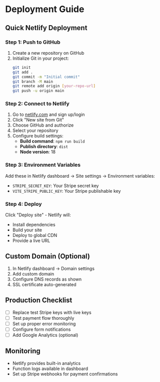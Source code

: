 # Deployment Guide

## Quick Netlify Deployment

### Step 1: Push to GitHub
1. Create a new repository on GitHub
2. Initialize Git in your project:
   ```bash
   git init
   git add .
   git commit -m "Initial commit"
   git branch -M main
   git remote add origin [your-repo-url]
   git push -u origin main
   ```

### Step 2: Connect to Netlify
1. Go to [netlify.com](https://netlify.com) and sign up/login
2. Click "New site from Git"
3. Choose GitHub and authorize
4. Select your repository
5. Configure build settings:
   - **Build command**: `npm run build`
   - **Publish directory**: `dist`
   - **Node version**: 18

### Step 3: Environment Variables
Add these in Netlify dashboard → Site settings → Environment variables:
- `STRIPE_SECRET_KEY`: Your Stripe secret key
- `VITE_STRIPE_PUBLIC_KEY`: Your Stripe publishable key

### Step 4: Deploy
Click "Deploy site" - Netlify will:
- Install dependencies
- Build your site
- Deploy to global CDN
- Provide a live URL

## Custom Domain (Optional)
1. In Netlify dashboard → Domain settings
2. Add custom domain
3. Configure DNS records as shown
4. SSL certificate auto-generated

## Production Checklist
- [ ] Replace test Stripe keys with live keys
- [ ] Test payment flow thoroughly
- [ ] Set up proper error monitoring
- [ ] Configure form notifications
- [ ] Add Google Analytics (optional)

## Monitoring
- Netlify provides built-in analytics
- Function logs available in dashboard
- Set up Stripe webhooks for payment confirmations